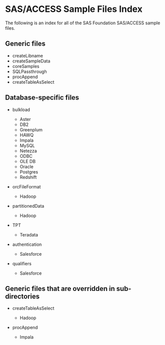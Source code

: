 # SAS/ACCESS Sample Files Index

The following is an index for all of the SAS Foundation SAS/ACCESS sample files.

## Generic files

* createLibname
* createSampleData
* coreSamples
* SQLPassthrough
* procAppend
* createTableAsSelect

## Database-specific files

* bulkload
    * Aster
    * DB2
    * Greenplum
    * HAWQ
    * Impala
    * MySQL
    * Netezza
    * ODBC
    * OLE DB
    * Oracle
    * Postgres
    * Redshift

* orcFileFormat
    * Hadoop

* partitionedData
    * Hadoop

* TPT
    * Teradata

* authentication
    * Salesforce

* qualifiers
    * Salesforce

## Generic files that are overridden in sub-directories

* createTableAsSelect
    * Hadoop

* procAppend
    * Impala

